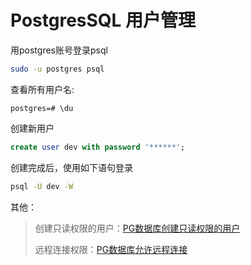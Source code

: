 # PostgresSQL 用户管理

用postgres账号登录psql

```bash
sudo -u postgres psql
```

查看所有用户名:

```
postgres=# \du
```

创建新用户

```sql
create user dev with password '******';
```

创建完成后，使用如下语句登录

```bash
psql -U dev -W
```

其他：

> 创建只读权限的用户：[PG数据库创建只读权限的用户](PG数据库创建只读权限的用户.md)
>
> 远程连接权限：[PG数据库允许远程连接](PG数据库允许远程连接.md)
